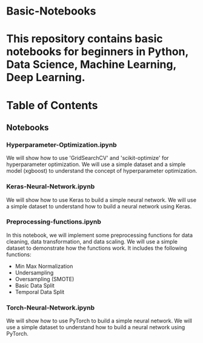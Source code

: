 # Basic-Notebooks
# This repository contains basic notebooks for beginners in Python, Data Science, Machine Learning, Deep Learning. 
#
# Table of Contents
## Notebooks
### Hyperparameter-Optimization.ipynb
We will show how to use 'GridSearchCV' and 'scikit-optimize' for hyperparameter optimization. We will use a simple dataset and a simple model (xgboost) to understand the concept of hyperparameter optimization.
### Keras-Neural-Network.ipynb
We will show how to use Keras to build a simple neural network. We will use a simple dataset to understand how to build a neural network using Keras.
### Preprocessing-functions.ipynb
In this notebook, we will implement some preprocessing functions for data cleaning, data transformation, and data scaling. We will use a simple dataset to demonstrate how the functions work. It includes the following functions:
- Min Max Normalization
- Undersampling
- Oversampling (SMOTE)
- Basic Data Split
- Temporal Data Split
### Torch-Neural-Network.ipynb
We will show how to use PyTorch to build a simple neural network. We will use a simple dataset to understand how to build a neural network using PyTorch.